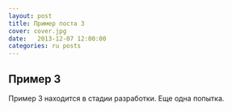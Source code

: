 ```yaml
---
layout: post
title: Пример поста 3
cover: cover.jpg
date:   2013-12-07 12:00:00
categories: ru posts
---
```


## Пример 3

Пример 3 находится в стадии разработки. Еще одна попытка.
